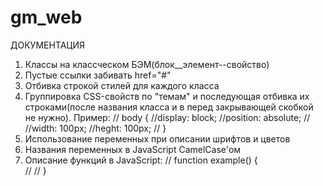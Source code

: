 # gm_web

ДОКУМЕНТАЦИЯ
1. Классы на классческом БЭМ(блок__элемент--свойство)
2. Пустые ссылки забивать href="#"
3. Отбивка строкой стилей для каждого класса 
4. Группировка CSS-свойств по "темам" и последующая отбивка их строками(после названия класса и в перед закрывающей скобкой не нужно). Пример:
     // body {
		//display: block;
		//position: absolute;
     //
		//width: 100px;
		//heght: 100px;
     // } 
5. Использование переменных при описании шрифтов и цветов
6. Названия переменных в JavaScript CamelCase'ом
7. Описание функций в JavaScript: 
//	function example() {   
  		//
//	}
